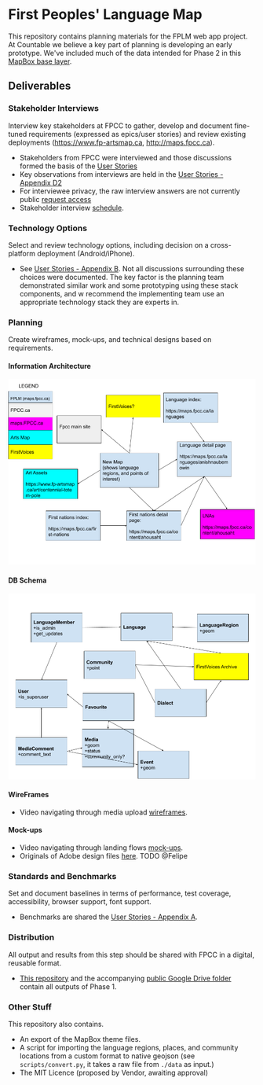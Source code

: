# First Peoples' Language Map

This repository contains planning materials for the FPLM web app project. At Countable we believe a key part of planning is developing an early prototype. We've included much of the data intended for Phase 2 in this [MapBox base layer](https://api.mapbox.com/styles/v1/countable-web/cjwcq8ybe06so1cpin5lz5sfj.html?fresh=true&title=true&access_token=pk.eyJ1IjoiY291bnRhYmxlLXdlYiIsImEiOiJjamQyZG90dzAxcmxmMndtdzBuY3Ywa2ViIn0.MU-sGTVDS9aGzgdJJ3EwHA#4.78/52.44/-123.85).

## Deliverables

### Stakeholder Interviews
Interview key stakeholders at FPCC to gather, develop and document fine-tuned requirements (expressed as epics/user stories) and review existing deployments (https://www.fp-artsmap.ca, http://maps.fpcc.ca).

  * Stakeholders from FPCC were interviewed and those discussions formed the basis of the [User Stories](https://docs.google.com/document/d/1PoplPndKe7XYzABfq_HEup7jxsyDEAGyz5p-_hfo_bk/edit#heading=h.ibwfjzmfr3dg)
  * Key observations from interviews are held in the [User Stories - Appendix D2](https://docs.google.com/document/d/1PoplPndKe7XYzABfq_HEup7jxsyDEAGyz5p-_hfo_bk/edit#heading=h.ibwfjzmfr3dg)
  * For interviewee privacy, the raw interview answers are not currently public [request access](https://docs.google.com/forms/d/1IQrmAR3WvaElUqNQQ44nh6mS92L4UsrTTOmqNM2gmY0/edit#response=ACYDBNgPnE6MSVW30CxZa744X3NjQqfTZkpy-KoWMjjMJvDrGrt2IzOsVuQcbcjsVmMoWUE)
  * Stakeholder interview [schedule](https://docs.google.com/spreadsheets/d/1blPhBSdzw7pOeUZGrMV1AiUTPvK9kGU4RLvchswdug4/edit#gid=669170734).

### Technology Options
Select and review technology options, including decision on a cross-platform deployment (Android/iPhone).

  * See [User Stories - Appendix B](https://docs.google.com/document/d/1PoplPndKe7XYzABfq_HEup7jxsyDEAGyz5p-_hfo_bk/edit#heading=h.ibwfjzmfr3dg). Not all discussions surrounding these choices were documented. The key factor is the planning team demonstrated similar work and some prototyping using these stack components, and w recommend the implementing team use an appropriate technology stack they are experts in.

### Planning
Create wireframes, mock-ups, and technical designs based on requirements.

#### Information Architecture
![Information Architecture](./fplm-ia.png)

#### DB Schema
![DB Schema](./fplm-schema.png)

#### WireFrames
  
  * Video navigating through media upload [wireframes](https://drive.google.com/open?id=1EmrvRhYHrxxtTHq4tIIPKtRb0ro6DaZS).

#### Mock-ups

   * Video navigating through landing flows [mock-ups](https://drive.google.com/open?id=1YQ2PJAeml1cEhQsCwMk8o8CY2kiMAGgq).
   * Originals of Adobe design files [here](https://drive.google.com/drive/u/0/folders/1EUjSc2NAbVhD3fn6Pjj9_4OstD6pIE7E?ddrp=1). TODO @Felipe
   
### Standards and Benchmarks
Set and document baselines in terms of performance, test coverage, accessibility, browser support, font support.

  * Benchmarks are shared the [User Stories - Appendix A](https://docs.google.com/document/d/1PoplPndKe7XYzABfq_HEup7jxsyDEAGyz5p-_hfo_bk/edit#heading=h.ibwfjzmfr3dg).

### Distribution
All output and results from this step should be shared with FPCC in a digital, reusable format.

  * [This repository](./) and the accompanying [public Google Drive folder](https://drive.google.com/drive/folders/1cJmyfs9K645JTUn_bHOebEF0BYIVUhuv?usp=sharing) contain all outputs of Phase 1.

### Other Stuff
This repository also contains.

  * An export of the MapBox theme files.
  * A script for importing the language regions, places, and community locations from a custom format to native geojson (see `scripts/convert.py`, it takes a raw file from `./data` as input.)
  * The MIT Licence (proposed by Vendor, awaiting approval)

